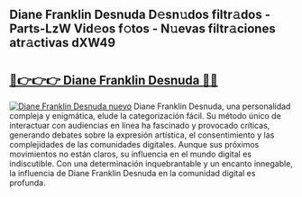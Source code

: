 ## Diane Franklin Desnuda D𝚎sn𝚞dos filtr𝚊dos - Parts-LzW Vid𝚎os f𝚘tos - N𝚞evas filtr𝚊ciones atr𝚊ctivas dXW49

# <h2><a href="http://mbap3z.tromn.icu/?c=Diane+Franklin+Desnuda">🔗👉👉👉 Diane Franklin Desnuda 🔗🔗</a></h2>

[![Diane Franklin Desnuda nuevo](https://i.imgur.com/pEAQMta.gif)](http://mbap3z.tromn.icu/?c=Diane+Franklin+Desnuda)
Diane Franklin Desnuda, una personalidad compleja y enigmática, elude la categorización fácil. Su método único de interactuar con audiencias en línea ha fascinado y provocado críticas, generando debates sobre la expresión artística, el consentimiento y las complejidades de las comunidades digitales. Aunque sus próximos movimientos no están claros, su influencia en el mundo digital es indiscutible. Con una determinación inquebrantable y un encanto innegable, la influencia de Diane Franklin Desnuda en la comunidad digital es profunda.
